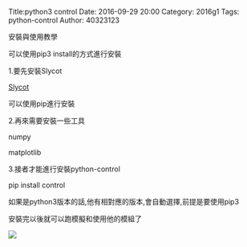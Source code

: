 Title:python3 control
Date: 2016-09-29 20:00
Category: 2016g1
Tags: python-control
Author: 40323123


安裝與使用教學

<!-- PELICAN_END_SUMMARY -->

可以使用pip3 install的方式進行安裝

1.要先安裝Slycot

[Slycot](https://github.com/jgoppert/Slycot)

可以使用pip進行安裝

2.再來需要安裝一些工具

numpy

matplotlib

3.接者才能進行安裝python-control

pip install control

如果是python3版本的話,他有相對應的版本,會自動選擇,前提是要使用pip3

安裝完以後就可以跑模擬和使用他的模組了

<img src="https://raw.githubusercontent.com/coursemdetw/project_site_files/gh-pages/files/2016spring/g1/python_control.png">


